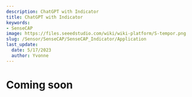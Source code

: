 ```yaml
---
description: ChatGPT with Indicator
title: ChatGPT with Indicator
keywords:
- SenseCAP
image: https://files.seeedstudio.com/wiki/wiki-platform/S-tempor.png
slug: /Sensor/SenseCAP/SenseCAP_Indicator/Application
last_update:
  date: 5/17/2023
  author: Yvonne
---
```


# Coming soon


